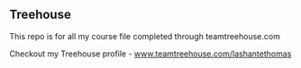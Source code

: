 ## Treehouse

This repo is for all my course file completed through teamtreehouse.com

Checkout my Treehouse profile - www.teamtreehouse.com/lashantethomas